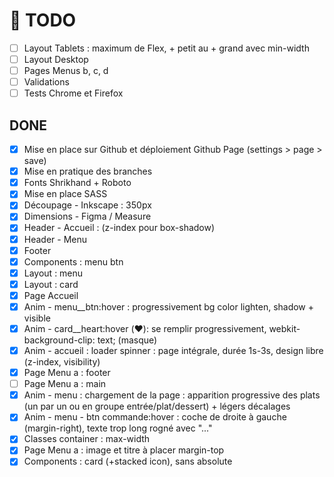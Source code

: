 # 🎯 TODO
- [ ] Layout Tablets : maximum de Flex, + petit au + grand avec min-width
- [ ] Layout Desktop
- [ ] Pages Menus b, c, d
- [ ] Validations
- [ ] Tests Chrome et Firefox

## DONE
- [x] Mise en place sur Github et déploiement Github Page (settings > page > save)
- [x] Mise en pratique des branches
- [x] Fonts Shrikhand + Roboto
- [x] Mise en place SASS
- [x] Découpage - Inkscape : 350px
- [x] Dimensions - Figma / Measure
- [x] Header - Accueil : (z-index pour box-shadow)
- [x] Header - Menu
- [x] Footer
- [x] Components : menu btn
- [x] Layout : menu
- [x] Layout : card
- [x] Page Accueil
- [x] Anim - menu__btn:hover : progressivement bg color lighten, shadow + visible
- [x] Anim - card__heart:hover (❤️): se remplir progressivement, webkit-background-clip: text; (masque)
- [x] Anim - accueil : loader spinner : page intégrale, durée 1s-3s, design libre (z-index, visibility)
- [x] Page Menu a : footer
- [ ] Page Menu a : main
- [x] Anim - menu : chargement de la page : apparition progressive des plats (un par un ou en groupe entrée/plat/dessert) +  légers décalages
- [x] Anim - menu - btn commande:hover : coche de droite à gauche (margin-right), texte trop long rogné avec "..."
- [x] Classes container : max-width
- [x] Page Menu a : image et titre à placer margin-top
- [x] Components : card (+stacked icon), sans absolute
